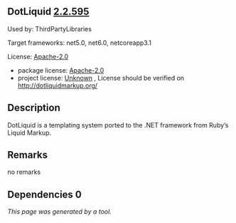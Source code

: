 DotLiquid [2.2.595](https://www.nuget.org/packages/DotLiquid/2.2.595)
--------------------

Used by: ThirdPartyLibraries

Target frameworks: net5.0, net6.0, netcoreapp3.1

License: [Apache-2.0](../../../../licenses/apache-2.0) 

- package license: [Apache-2.0](http://www.apache.org/licenses/LICENSE-2.0) 
- project license: [Unknown](http://dotliquidmarkup.org/) , License should be verified on http://dotliquidmarkup.org/

Description
-----------
DotLiquid is a templating system ported to the .NET framework from Ruby’s Liquid Markup.

Remarks
-----------
no remarks


Dependencies 0
-----------


*This page was generated by a tool.*